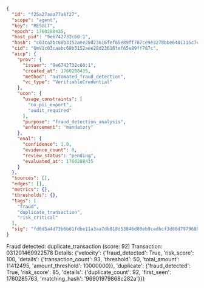 ```json
{
  "id": "f25a27aaa77a6f27",
  "scope": "agent",
  "key": "RESULT",
  "epoch": 1760288435,
  "host_pid": "9e6742732c60:1",
  "hash": "c03caabc68b3152aee28d23616fef65e89ff787ce9e3278bbe6401315c7c9775",
  "cid": "QmV1c03caabc68b3152aee28d23616fef65e89ff787c",
  "aicp": {
    "prov": {
      "issuer": "9e6742732c60:1",
      "created_at": 1760288435,
      "method": "automated_fraud_detection",
      "vc_type": "VerifiableCredential"
    },
    "ucon": {
      "usage_constraints": [
        "no_pii_export",
        "audit_required"
      ],
      "purpose": "fraud_detection_analysis",
      "enforcement": "mandatory"
    },
    "eval": {
      "confidence": 1.0,
      "evidence_count": 0,
      "review_status": "pending",
      "evaluated_at": 1760288435
    }
  },
  "sources": [],
  "edges": [],
  "metrics": {},
  "thresholds": {},
  "tags": [
    "fraud",
    "duplicate_transaction",
    "risk_critical"
  ],
  "sig": "fd6d5a4d73b6b61fdbe11a3aa7db818d53846d80eb9cadbcf3d88d79796803ad"
}
```

Fraud detected: duplicate_transaction (score: 92)
Transaction: 031201469922578
Details: {'velocity': {'fraud_detected': True, 'risk_score': 100, 'details': {'transaction_count': 93, 'threshold': 50, 'total_amount': 11412495, 'amount_threshold': 10000000}}, 'duplicate': {'fraud_detected': True, 'risk_score': 85, 'details': {'duplicate_count': 92, 'first_seen': 1760285763, 'matching_hash': '96901979868c282a'}}}
